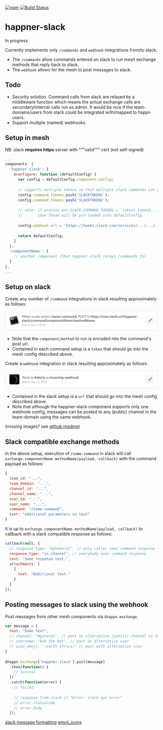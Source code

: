 [![npm](https://img.shields.io/npm/v/happner-slack.svg)](https://www.npmjs.com/package/happner-slack) [![Build Status](https://travis-ci.org/happner/happner-slack.svg?branch=master)](https://travis-ci.org/happner/happner-slack)

# happner-slack

In progress.

Currently implements only `/commands` and `webhook` integrations from/to slack.

* The `/commands` allow commands entered on slack to run mesh exchange methods that reply back to slack.
* The `webhook` allows for the mesh to post messages to slack.

## Todo

* Security solution. Command calls from slack are relayed by a middleware function which means the actual exchange calls are secondary/internal calls run as admin. It would be nice if the team-domains/users from slack could be integrated with/mapped to happn users.
* Support multiple (named) webhooks.

## Setup in mesh

NB: slack **requires https** server with """valid""" cert (not self-signed)

```javascript
...
components: {
  'happner-slack': {
    $configure: function (defaultConfig) {
      var config = defaultConfig.component.config;
      
      // supports multiple tokens so that multiple slack commands can post here
      config.command.tokens.push('SLACKTOKEN1');
      config.command.tokens.push('SLACKTOKEN2');
      
      // note: if process.env.SLACK_COMMAND_TOKENS = 'token1,token2,...'
      //       then those will be pre-loaded into defaultConfig
      
      config.webhook.url = 'https://hooks.slack.com/services/.../.../...'
      
      return defaultConfig;
    }
  },
  'componentName': {
    // another component (that happner-slack relays /commands to)
  }
},
...
```

## Setup on slack

Create any number of `/command` integrations in slack resulting approximately as follows:

![slack command image](./slack-command-image.png)

* Note that the `component/method` to run is encoded into the command's post url.
* Contained in each command setup is a `token` that should go into the mesh config described above.

Create a `webhook` integration in slack resulting approximately as follows:

![slack webhook image](./slack-webhook-image.png)

* Contained in the slack setup is a `url` that should go into the mesh config described above.
* Note that although the happner-slack component supports only one webhook config, messages can be posted to any (public) channel in the team-domain using the same webhook.

(missing images? see [github readme](https://github.com/happner/happner-slack))

## Slack compatible exchange methods

In the above setup, execution of `/some-command` in slack will call `exchange.componentName.methodName(payload, callback)` with the command payload as follows:

```js
{
  team_id: "...",
  team_domain: "...",
  channel_id: "...",
  channel_name: "...",
  user_id: "...",
  user_name: "...",
  command: "/some-command",
  text: "additional parameters as text"
}
```

It is up to `exchange.componentName.methodName(payload, callback)` to callback with a slack compatible response as follows:

```js
callback(null, {
  // response_type: "ephemeral", // only caller sees command response
  response_type: "in_channel", // everybody sees command response
  text: "Some response text.",
  attachments: [
    {
      text: "Additional text."
    }
  ]
});
```

## Posting messages to slack using the webhook

Post messages from other mesh components via `$happn.exchange`.

```js
var message = {
  text: "Some text",
  // channel: "#general", // post to alternative (public) channel in the team-domain
  // username: "bob the bot", // post as alternative user
  // icon_emoji: ":earth_africa:" // post with alternative icon
}

$happn.exchange['happner-slack'].post(message)  
  .then(function() {
    // success
  })
  .catch(function(error) {
    // failed
    
    // response from slack if "Error: slack api error"
    // error.statusCode
    // error.body
  });
```

[slack message formatting](https://api.slack.com/docs/message-formatting)
[emoji_icons](http://unicodey.com/emoji-data/table.htm)
